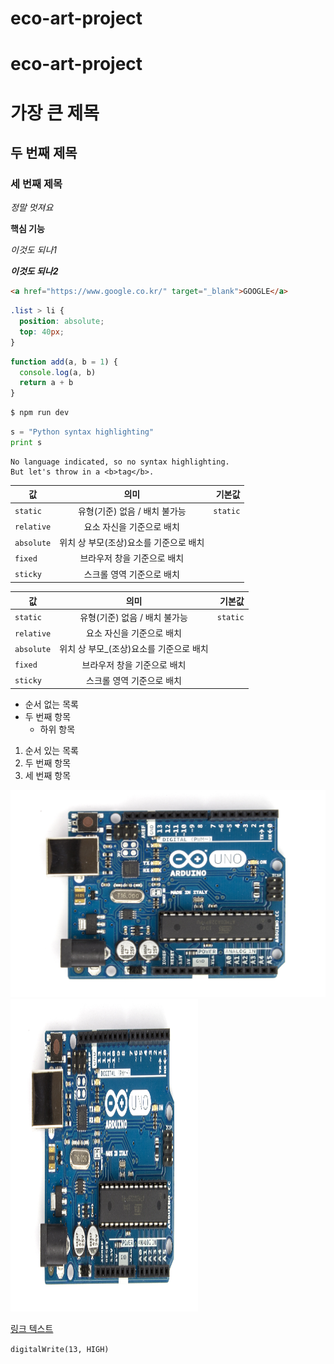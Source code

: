 # eco-art-project

<h1>eco-art-project</h1>

# 가장 큰 제목

## 두 번째  제목

### 세 번째 제목

*정말 멋져요*

**핵심 기능**

_이것도 되나1_

__*이것도 되나2*__

```html
<a href="https://www.google.co.kr/" target="_blank">GOOGLE</a>
```

```css
.list > li {
  position: absolute;
  top: 40px;
}
```

```javascript
function add(a, b = 1) {
  console.log(a, b)
  return a + b
}
```

```bash
$ npm run dev
```
 
```python
s = "Python syntax highlighting"
print s
```
 
```plaintext
No language indicated, so no syntax highlighting. 
But let's throw in a <b>tag</b>.
```
| 값 | 의미 | 기본값 |
|---|:---:|---:|
| `static` | 유형(기준) 없음 / 배치 불가능 | `static` |
| `relative` | 요소 자신을 기준으로 배치 |  |
| `absolute` | 위치 상 부모(조상)요소를 기준으로 배치 |  |
| `fixed` | 브라우저 창을 기준으로 배치 |  |
| `sticky` | 스크롤 영역 기준으로 배치 |  |

값 | 의미 | 기본값
---|:---:|---:
`static` | 유형(기준) 없음 / 배치 불가능 | `static`
`relative` | 요소 자신을 기준으로 배치 |
`absolute` | 위치 상 부모_(조상)요소를 기준으로 배치 |
`fixed` | 브라우저 창을 기준으로 배치 |
`sticky` | 스크롤 영역 기준으로 배치 |

- 순서 없는 목록
- 두 번째 항목
  - 하위 항목

1. 순서 있는 목록
2. 두 번째 항목
3. 세 번째 항목

![아두이노](Arduino_Uno_006.jpg)
<img src="Arduino_Uno_006.jpg" width="300" height="500"/>

[링크 텍스트](http://namu.wiki/w/%ED%83%80%EC%B9%B4%EB%82%98%EC%8B%9C%20%ED%98%B8%EC%8B%9C%EB%85%B8)

`digitalWrite(13, HIGH)`

